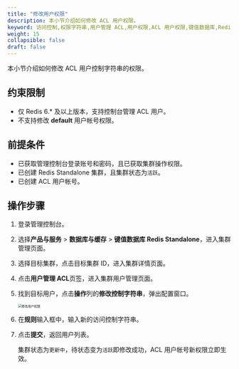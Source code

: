 ```yaml
---
title: "修改用户权限"
description: 本小节介绍如何修改 ACL 用户权限。
keyword: 访问控制,权限字符串,用户管理 ACL,用户权限,ACL 用户权限,键值数据库,Redis,Redis Standalone,数据库
weight: 15
collapsible: false
draft: false
---
```


本小节介绍如何修改 ACL 用户控制字符串的权限。

## 约束限制

- 仅 Redis 6.* 及以上版本，支持控制台管理 ACL 用户。
- 不支持修改 **default** 用户帐号权限。

## 前提条件

- 已获取管理控制台登录账号和密码，且已获取集群操作权限。
- 已创建 Redis Standalone 集群，且集群状态为`活跃`。
- 已创建 ACL 用户帐号。

## 操作步骤

1. 登录管理控制台。
2. 选择**产品与服务** > **数据库与缓存** > **键值数据库 Redis Standalone**，进入集群管理页面。
3. 选择目标集群，点击目标集群 ID，进入集群详情页面。
4. 点击**用户管理 ACL**页签，进入集群用户管理页面。
5. 找到目标用户，点击**操作**列的**修改控制字符串**，弹出配置窗口。

   <img src="../../../_images/mdy_acl.png" alt="修改用户权限" style="zoom:50%;" />

6. 在**规则**输入框中，输入新的访问控制字符串。
7. 点击**提交**，返回用户列表。

   集群状态为`更新中`，待状态变为`活跃`即修改成功，ACL 用户帐号新权限立即生效。
